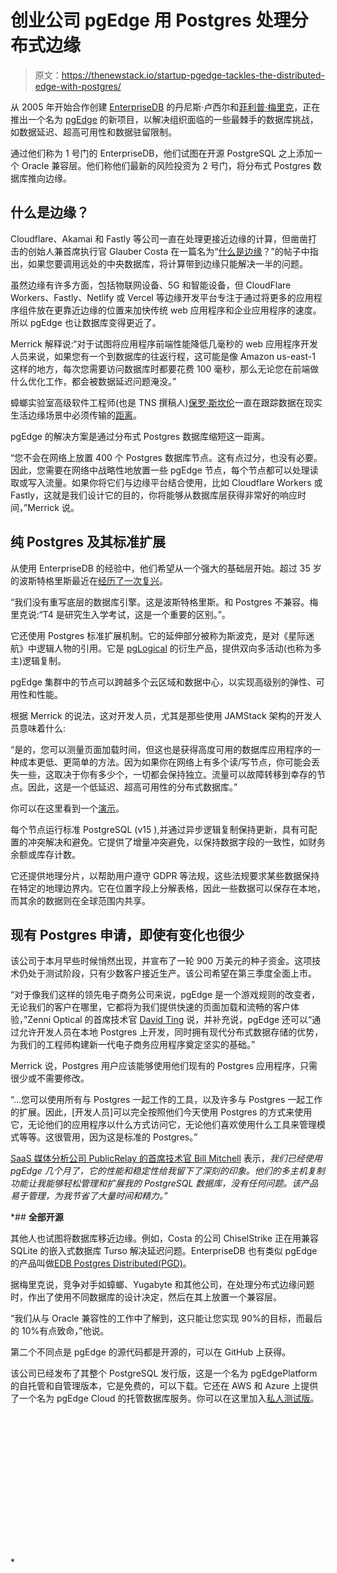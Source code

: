 # 创业公司 pgEdge 用 Postgres 处理分布式边缘

> 原文：<https://thenewstack.io/startup-pgedge-tackles-the-distributed-edge-with-postgres/>

从 2005 年开始合作创建 [EnterpriseDB](https://www.enterprisedb.com/?utm_content=inline-mention) 的丹尼斯·卢西尔和[菲利普·梅里克](https://www.linkedin.com/in/phillipmerrick/)，正在推出一个名为 [pgEdge](https://www.pgedge.com/) 的新项目，以解决组织面临的一些最棘手的数据库挑战，如数据延迟、超高可用性和数据驻留限制。

通过他们称为 1 号门的 EnterpriseDB，他们试图在开源 PostgreSQL 之上添加一个 Oracle 兼容层。他们称他们最新的风险投资为 2 号门，将分布式 Postgres 数据库推向边缘。

## **什么是边缘？**

Cloudflare、Akamai 和 Fastly 等公司一直在处理更接近边缘的计算，但凿凿打击的创始人兼首席执行官 Glauber Costa 在一篇名为“[什么是边缘](https://thenewstack.io/what-the-heck-is-the-edge-and-why-should-you-care/)？”的帖子中指出，如果您要调用远处的中央数据库，将计算带到边缘只能解决一半的问题。

虽然边缘有许多方面，包括物联网设备、5G 和智能设备，但 CloudFlare Workers、Fastly、Netlify 或 Vercel 等边缘开发平台专注于通过将更多的应用程序组件放在更靠近边缘的位置来加快传统 web 应用程序和企业应用程序的速度。所以 pgEdge 也让数据库变得更近了。

Merrick 解释说:“对于试图将应用程序前端性能降低几毫秒的 web 应用程序开发人员来说，如果您有一个到数据库的往返行程，这可能是像 Amazon us-east-1 这样的地方，每次您需要访问数据库时都要花费 100 毫秒，那么无论您在前端做什么优化工作，都会被数据延迟问题淹没。”

蟑螂实验室高级软件工程师(也是 TNS 撰稿人)[保罗·斯坎伦](https://paulie.dev/)一直在跟踪数据在现实生活边缘场景中必须传输的[距离](https://thenewstack.io/the-distance-from-data-to-you-in-edge-computing/)。

pgEdge 的解决方案是通过分布式 Postgres 数据库缩短这一距离。

“您不会在网络上放置 400 个 Postgres 数据库节点。这有点过分，也没有必要。因此，您需要在网络中战略性地放置一些 pgEdge 节点，每个节点都可以处理读取或写入流量。如果你将它们与边缘平台结合使用，比如 Cloudflare Workers 或 Fastly，这就是我们设计它的目的，你将能够从数据库层获得非常好的响应时间，”Merrick 说。

## **纯 Postgres 及其标准扩展**

从使用 EnterpriseDB 的经验中，他们希望从一个强大的基础层开始。超过 35 岁的波斯特格里斯最近在[经历了一次复兴](https://thenewstack.io/from-a-fan-on-the-ascendance-of-postgresql/)。

“我们没有重写底层的数据库引擎。这是波斯特格里斯。和 Postgres 不兼容。梅里克说:“T4 是研究生入学考试，这是一个重要的区别。”。

它还使用 Postgres 标准扩展机制。它的延伸部分被称为斯波克，是对《星际迷航》中逻辑人物的引用。它是 [pgLogical](https://github.com/2ndQuadrant/pglogical) 的衍生产品，提供双向多活动(也称为多主)逻辑复制。

pgEdge 集群中的节点可以跨越多个云区域和数据中心，以实现高级别的弹性、可用性和性能。

根据 Merrick 的说法，这对开发人员，尤其是那些使用 JAMStack 架构的开发人员意味着什么:

“是的，您可以测量页面加载时间，但这也是获得高度可用的数据库应用程序的一种成本更低、更简单的方法。因为如果你在网络上有多个读/写节点，你可能会丢失一些，这取决于你有多少个，一切都会保持独立。流量可以故障转移到幸存的节点。因此，这是一个低延迟、超高可用性的分布式数据库。”

你可以在这里看到一个[演示](https://www.pgedge.com/demo-video)。

每个节点运行标准 PostgreSQL (v15 ),并通过异步逻辑复制保持更新，具有可配置的冲突解决和避免。它提供了增量冲突避免，以保持数据字段的一致性，如财务余额或库存计数。

它还提供地理分片，以帮助用户遵守 GDPR 等法规，这些法规要求某些数据保持在特定的地理边界内。它在位置字段上分解表格，因此一些数据可以保存在本地，而其余的数据则在全球范围内共享。

## **现有 Postgres 申请，即使有变化也很少**

该公司于本月早些时候悄然出现，并宣布了一轮 900 万美元的种子资金。这项技术仍处于测试阶段，只有少数客户接近生产。该公司希望在第三季度全面上市。

“对于像我们这样的领先电子商务公司来说，pgEdge 是一个游戏规则的改变者，无论我们的客户在哪里，它都将为我们提供快速的页面加载和流畅的客户体验，”Zenni Optical 的首席技术官 [David Ting](https://www.linkedin.com/in/dting/) 说，并补充说，pgEdge 还可以“通过允许开发人员在本地 Postgres 上开发，同时拥有现代分布式数据存储的优势，为我们的工程师构建新一代电子商务应用程序奠定坚实的基础。”

Merrick 说，Postgres 用户应该能够使用他们现有的 Postgres 应用程序，只需很少或不需要修改。

“…您可以使用所有与 Postgres 一起工作的工具，以及许多与 Postgres 一起工作的扩展。因此，[开发人员]可以完全按照他们今天使用 Postgres 的方式来使用它，无论他们的应用程序以什么方式访问它，无论他们喜欢使用什么工具来管理模式等等。这很管用，因为这是标准的 Postgres。”

[SaaS 媒体分析公司 PublicRelay 的首席技术官 Bill Mitchell](https://www.linkedin.com/in/bmitchel/) 表示，*我们已经使用 pgEdge 几个月了，它的性能和稳定性给我留下了深刻的印象。他们的多主机复制功能让我能够轻松管理和扩展我的 PostgreSQL 数据库，没有任何问题。该产品易于管理，为我节省了大量时间和精力。”*

 *## **全部开源**

其他人也试图将数据库移近边缘。例如，Costa 的公司 ChiselStrike 正在用兼容 SQLite 的嵌入式数据库 Turso 解决延迟问题。EnterpriseDB 也有类似 pgEdge 的产品叫做[EDB Postgres Distributed(PGD)](https://www.enterprisedb.com/docs/pgd/latest/overview/)。

据梅里克说，竞争对手如蟑螂、Yugabyte 和其他公司，在处理分布式边缘问题时，作出了使用不同数据库的设计决定，然后在其上放置一个兼容层。

“我们从与 Oracle 兼容性的工作中了解到，这只能让您实现 90%的目标，而最后的 10%有点致命，”他说。

第二个不同点是 pgEdge 的源代码都是开源的，可以在 GitHub 上获得。

该公司已经发布了其整个 PostgreSQL 发行版，这是一个名为 pgEdgePlatform 的自托管和自管理版本，它是免费的，可以下载。它还在 AWS 和 Azure 上提供了一个名为 pgEdge Cloud 的托管数据库服务。你可以在这里加入[私人测试版](https://www.pgedge.com/#cloud-beta)。

<svg xmlns:xlink="http://www.w3.org/1999/xlink" viewBox="0 0 68 31" version="1.1"><title>Group</title> <desc>Created with Sketch.</desc></svg>*